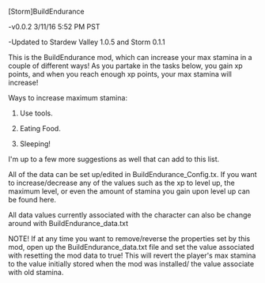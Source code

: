 [Storm]BuildEndurance 

-v0.0.2 3/11/16 5:52 PM PST

-Updated to Stardew Valley 1.0.5 and Storm 0.1.1

This is the BuildEndurance mod, which can increase your max stamina in a couple of different ways! As you partake in the tasks below, you gain xp points, and when you reach enough xp points, your max stamina will increase!

Ways to increase maximum stamina:

1. Use tools.

2. Eating Food.

3. Sleeping!

I'm up to a few more suggestions as well that can add to this list.

All of the data can be set up/edited in BuildEndurance_Config.tx. If you want to increase/decrease any of the values such as the xp to level up, the maximum level, or even the amount of stamina you gain upon level up can be found here.

All data values currently associated with the character can also be change around with BuildEndurance_data.txt

NOTE! If at any time you want to remove/reverse the properties set by this mod, open up the BuildEndurance_data.txt file and set the value associated with resetting the mod data to true! This will revert the player's max stamina to the value initially stored when the mod was installed/ the value associate with old stamina.
